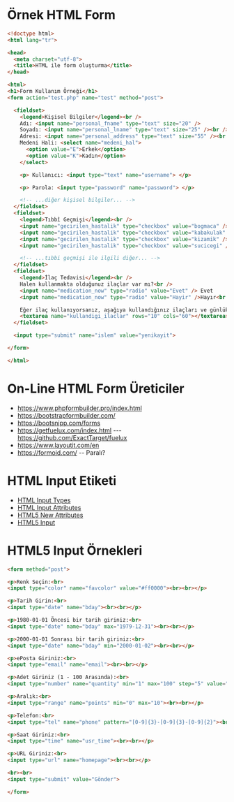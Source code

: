 # Örnek HTML Form

```HTML
<!doctype html>
<html lang="tr">

<head>
  <meta charset="utf-8">
  <title>HTML ile form oluşturma</title>
</head>

<html>
<h1>Form Kullanım Örneği</h1>
<form action="test.php" name="test" method="post">

  <fieldset>
    <legend>Kişisel Bilgiler</legend><br />
    Adı: <input name="personal_fname" type="text" size="20" />
    Soyadı: <input name="personal_lname" type="text" size="25" /><br /><br />
    Adresi: <input name="personal_address" type="text" size="55" /><br /><br />
    Medeni Hali: <select name="medeni_hal">
      <option value="E">Erkek</option>
      <option value="K">Kadın</option>
    </select>

    <p> Kullanıcı: <input type="text" name="username"> </p>

    <p> Parola: <input type="password" name="password"> </p>

    <!-- ...diğer kişisel bilgiler... -->
  </fieldset>
  <fieldset>
    <legend>Tıbbî Geçmişi</legend><br />
    <input name="gecirilen_hastalik" type="checkbox" value="bogmaca" /> Boğmaca
    <input name="gecirilen_hastalik" type="checkbox" value="kabakulak" /> Kabakulak
    <input name="gecirilen_hastalik" type="checkbox" value="kizamik" /> Kızamık
    <input name="gecirilen_hastalik" type="checkbox" value="sucicegi" /> Suçiçeği<br /><br />

    <!-- ...tıbbi geçmişi ile ilgili diğer... -->
  </fieldset>
  <fieldset>
    <legend>İlaç Tedavisi</legend><br />
    Halen kullanmakta olduğunuz ilaçlar var mı?<br />
    <input name="medication_now" type="radio" value="Evet" /> Evet
    <input name="medication_now" type="radio" value="Hayir" />Hayır<br /><br />

    Eğer ilaç kullanıyorsanız, aşağıya kullandığınız ilaçları ve günlük dozlarını belirtiniz:<br />
    <textarea name="kullandigi_ilaclar" rows="10" cols="60"></textarea>
  </fieldset>

  <input type="submit" name="islem" value="yenikayit">

</form>

</html>
```

# On-Line HTML Form Üreticiler
- https://www.phpformbuilder.pro/index.html
- https://bootstrapformbuilder.com/
- https://bootsnipp.com/forms
- https://getfuelux.com/index.html --- https://github.com/ExactTarget/fuelux
- https://www.layoutit.com/en
- https://formoid.com/ -- Paralı?


# HTML Input Etiketi
- [HTML Input Types](https://www.w3schools.com/html/html_form_input_types.asp)
- [HTML Input Attributes](https://www.w3schools.com/htmL/html_form_attributes.asp)
- [HTML5 New Attributes](https://html5doctor.com/html5-forms-introduction-and-new-attributes/)
- [HTML5 Input](https://www.trustingeeks.com/html5-input/)

# HTML5 Input Örnekleri

```HTML
<form method="post">

<p>Renk Seçin:<br>
<input type="color" name="favcolor" value="#ff0000"><br><br></p>

<p>Tarih Girin:<br>
<input type="date" name="bday"><br><br></p>

<p>1980-01-01 Öncesi bir tarih giriniz:<br>
<input type="date" name="bday" max="1979-12-31"><br><br></p>

<p>2000-01-01 Sonrası bir tarih giriniz:<br>
<input type="date" name="bday" min="2000-01-02"><br><br></p>

<p>ePosta Giriniz:<br>
<input type="email" name="email"><br><br></p>

<p>Adet Giriniz (1 - 100 Arasında):<br>
<input type="number" name="quantity" min="1" max="100" step="5" value="30"><br><br></p>

<p>Aralık:<br>
<input type="range" name="points" min="0" max="10"><br><br></p>

<p>Telefon:<br>
<input type="tel" name="phone" pattern="[0-9]{3}-[0-9]{3}-[0-9]{2}"><br><br></p>

<p>Saat Giriniz:<br>
<input type="time" name="usr_time"><br><br></p>

<p>URL Giriniz:<br>
<input type="url" name="homepage"><br><br></p>

<br><br>
<input type="submit" value="Gönder">

</form>
```


